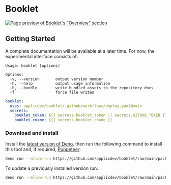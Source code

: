 # Booklet

[![Page preview of Booklet's "Overview" section][banner:preview]][banner:landing]

[banner:preview]: https://applic.dev/booklet/output/booklet.png
[banner:landing]: https://applic.dev/booklet

## Getting Started

A complete documentation will be available at a later time. For now, the experimental interface consists of:

<!--
See our [documentation](https://applic.dev/booklet/overview) for complete guide –
-->

```plain
Usage: booklet [options]

Options:
  -v, --version       output version number
  -h, --help          output usage information
  -b, --bundle        write bundled assets to the repository docs
  -f                  force file writes
```

```yaml
booklet:
  uses: applicdev/booklet/.github/workflows/deploy.yaml@main
  secrets:
    booklet_token: ${{ secrets.booklet_token || secrets.GITHUB_TOKEN }}
    booklet_cname: ${{ secrets.booklet_cname }}
```

[booklet:template]: https://github.com/applicdev/booklet-starter-md
[booklet:deploy-workflow]: https://github.com/applicdev/booklet/blob/main/.github/workflows/deploy.yaml

### Download and install

Install the [latest version of Deno][deno:install-latest], then run the following command to install this tool and, if required, [Puppeteer][puppeteer:install-latest]:

```sh
deno run --allow-run https://github.com/applicdev/booklet/raw/main/packages/booklet/install.ts
```

To update a previously installed version run:

```sh
deno run --allow-run https://github.com/applicdev/booklet/raw/main/packages/booklet/install.ts --upgrade
```

[deno:install-latest]: https://github.com/denoland/deno_install#install-latest-version
[puppeteer:install-latest]: https://github.com/lucacasonato/deno-puppeteer#installation
